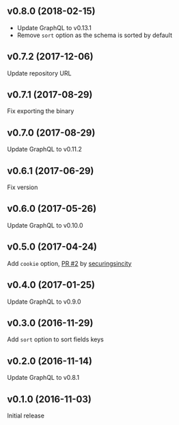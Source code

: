 ## v0.8.0 (2018-02-15)

* Update GraphQL to v0.13.1
* Remove `sort` option as the schema is sorted by default

## v0.7.2 (2017-12-06)

Update repository URL

## v0.7.1 (2017-08-29)

Fix exporting the binary

## v0.7.0 (2017-08-29)

Update GraphQL to v0.11.2

## v0.6.1 (2017-06-29)

Fix version

## v0.6.0 (2017-05-26)

Update GraphQL to v0.10.0

## v0.5.0 (2017-04-24)

Add `cookie` option, [PR #2](https://github.com/thusfresh/graphql-fetch-schema/pull/2) by [securingsincity](https://github.com/securingsincity)

## v0.4.0 (2017-01-25)

Update GraphQL to v0.9.0

## v0.3.0 (2016-11-29)

Add `sort` option to sort fields keys

## v0.2.0 (2016-11-14)

Update GraphQL to v0.8.1

## v0.1.0 (2016-11-03)

Initial release

